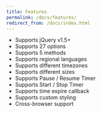 ```yaml
---
title: Features
permalink: /docs/features/
redirect_from: /docs/index.html
---
```



- Supports jQuery v1.5+
- Supports 27 options
- Supports 5 methods
- Supports regional languages
- Supports different timezones
- Supports different sizes
- Supports Pause / Resume Timer
- Supports Start / Stop Timer
- Supports time expire callback
- Supports custom styling
- Cross-browser support

